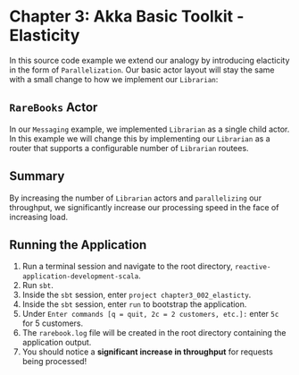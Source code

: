# Chapter 3: Akka Basic Toolkit - Elasticity

In this source code example we extend our analogy by introducing elacticity in the form of `Parallelization`. Our basic actor layout will stay the same with a small change to how we implement our `Librarian`:

## `RareBooks` Actor

In our `Messaging` example, we implemented `Librarian` as a single child actor. In this example we will change this by implementing our `Librarian` as a router that supports a configurable number of `Librarian` routees.

## Summary

By increasing the number of `Librarian` actors and `parallelizing` our throughput, we significantly increase our processing speed in the face of increasing load.

## Running the Application

1. Run a terminal session and navigate to the root directory, `reactive-application-development-scala`.
2. Run `sbt`.
3. Inside the `sbt` session, enter `project chapter3_002_elasticty`.
4. Inside the `sbt` session, enter `run` to bootstrap the application.
5. Under `Enter commands [q = quit, 2c = 2 customers, etc.]:` enter `5c` for 5 customers.
6. The `rarebook.log` file will be created in the root directory containing the application output.
7. You should notice a **significant increase in throughput** for requests being processed!
